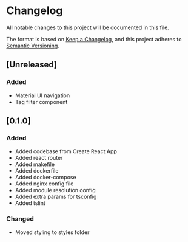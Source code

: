 # Changelog
All notable changes to this project will be documented in this file.

The format is based on [Keep a Changelog](https://keepachangelog.com/en/1.0.0/),
and this project adheres to [Semantic Versioning](https://semver.org/spec/v2.0.0.html).

## [Unreleased]
### Added
- Material UI navigation
- Tag filter component

## [0.1.0]
### Added
- Added codebase from Create React App
- Added react router
- Added makefile
- Added dockerfile
- Added docker-compose
- Added nginx config file
- Added module resolution config
- Added extra params for tsconfig
- Added tslint
### Changed
- Moved styling to styles folder
